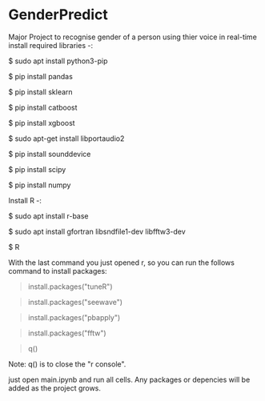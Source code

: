 # GenderPredict
Major Project to recognise gender of a person using thier voice in real-time
install required libraries -:

$ sudo apt install python3-pip

$ pip install pandas

$ pip install sklearn

$ pip install catboost

$ pip install xgboost

$ sudo apt-get install libportaudio2

$ pip install sounddevice

$ pip install scipy

$ pip install numpy


Install R -:

$ sudo apt install r-base

$ sudo apt install gfortran libsndfile1-dev libfftw3-dev

$ R


With the last command you just opened r, so you can run the follows command to install packages:

> install.packages("tuneR")

> install.packages("seewave")

> install.packages("pbapply")

> install.packages("fftw")

> q()

Note: q() is to close the "r console".

just open main.ipynb and run all cells. Any packages or depencies will be added as the project grows.
